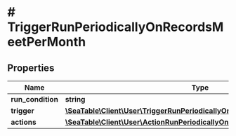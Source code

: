 # # TriggerRunPeriodicallyOnRecordsMeetPerMonth

## Properties

Name | Type | Description | Notes
------------ | ------------- | ------------- | -------------
**run_condition** | **string** |  | [optional]
**trigger** | [**\SeaTable\Client\User\TriggerRunPeriodicallyOnRecordsMeetPerMonthTrigger**](TriggerRunPeriodicallyOnRecordsMeetPerMonthTrigger.md) |  | [optional]
**actions** | [**\SeaTable\Client\User\ActionRunPeriodicallyOnRecordsInner[]**](ActionRunPeriodicallyOnRecordsInner.md) |  | [optional]

